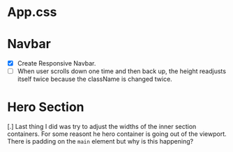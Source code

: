 # App.css

# Navbar

- [x] Create Responsive Navbar.
- [ ] When user scrolls down one time and then back up, the height readjusts itself twice because the className is changed twice.

# Hero Section

[.] Last thing I did was try to adjust the widths of the inner section containers. For some reasont he hero container is going out of the viewport. There is padding on the `main` element but why is this happening?
